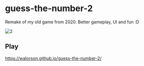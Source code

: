 # guess-the-number-2
Remake of my old game from 2020. Better gameplay, UI and fun :D

![2](https://github.com/user-attachments/assets/82a2ae42-a424-4419-a263-2319b7b2b09c)
## Play
https://walorson.github.io/guess-the-number-2/

